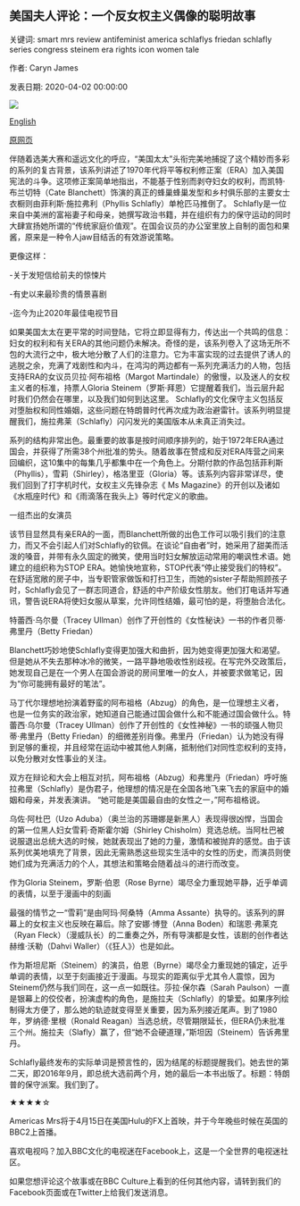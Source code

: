 ## 美国夫人评论：一个反女权主义偶像的聪明故事

关键词: smart mrs review antifeminist america schlaflys friedan schlafly series congress steinem era rights icon women tale

作者: Caryn James

发表日期: 2020-04-02 00:00:00

![](https://ichef.bbci.co.uk/wwfeatures/live/624_351/images/live/p0/88/g1/p088g1f0.jpg)

[English](Mrs%20America%20review%3A%20A%20smart%20tale%20of%20an%20anti-feminist%20icon.md)

[原网页](https://www.bbc.com/culture/story/20200402-mrs-america-review-a-smart-tale-of-an-anti-feminist-icon)

伴随着选美大赛和遥远文化的呼应，“美国太太”头衔完美地捕捉了这个精妙而多彩的系列的复古背景，该系列讲述了1970年代将平等权利修正案（ERA）加入美国宪法的斗争。这项修正案简单地指出，不能基于性别而剥夺妇女的权利，而凯特·布兰切特（Cate Blanchett）饰演的真正的蜂巢蜂巢发型和乡村俱乐部的主要女士衣橱则由菲利斯·施拉弗利（Phyllis Schlafly）单枪匹马推倒了。 Schlafly是一位来自中美洲的富裕妻子和母亲，她撰写政治书籍，并在组织有力的保守运动的同时大肆宣扬她所谓的“传统家庭价值观”。在国会议员的办公室里放上自制的面包和果酱，原来是一种令人jaw目结舌的有效游说策略。

更像这样：

-关于发短信给前夫的惊悚片

-有史以来最珍贵的情景喜剧

-迄今为止2020年最佳电视节目

如果美国太太在更平常的时间登陆，它将立即显得有力，传达出一个共鸣的信息：妇女的权利和有关ERA的其他问题仍未解决。奇怪的是，该系列卷入了这场无所不包的大流行之中，极大地分散了人们的注意力。它为丰富实现的过去提供了诱人的逃脱之余，充满了戏剧性和内斗，在鸿沟的两边都有一系列充满活力的人物，包括支持ERA的女议员贝拉·阿布祖格（Margot Martindale）的傲慢，以及迷人的女权主义者的标准，持票人Gloria Steinem（罗斯·拜恩）它提醒着我们，当云层升起时我们仍然会在哪里，以及我们如何到达这里。 Schlafly的文化保守主义包括反对堕胎权和同性婚姻，这些问题在特朗普时代再次成为政治避雷针。该系列明显提醒我们，施拉弗莱（Schlafly）闪闪发光的美国版本从未真正消失过。

系列的结构非常出色。最重要的故事是按时间顺序排列的，始于1972年ERA通过国会，并获得了所需38个州批准的势头。随着故事在赞成和反对ERA阵营之间来回编织，这10集中的每集几乎都集中在一个角色上。分期付款的作品包括菲利斯（Phyllis），雪莉（Shirley），格洛里亚（Gloria）等。该系列内容非常详尽，使我们回到了打字机时代，女权主义先锋杂志《 Ms Magazine》的开创以及诸如《水瓶座时代》和《雨滴落在我头上》等时代定义的歌曲。

一组杰出的女演员

该节目显然具有亲ERA的一面，而Blanchett所做的出色工作可以吸引我们的注意力，而又不会引起人们对Schlafly的钦佩。在谈论“自由者”时，她采用了甜美而活泼的嗓音，并带有永久固定的微笑，使用当时妇女解放运动常用的嘲讽性术语。她建立的组织称为STOP ERA。她愉快地宣称，STOP代表“停止接受我们的特权”。在舒适宽敞的房子中，当专职管家做饭和打扫卫生，而她的sister子帮助照顾孩子时，Schlafly会见了一群志同道合，舒适的中产阶级女性朋友。他们打电话并写通讯，警告说ERA将使妇女服从草案，允许同性结婚，最可怕的是，将堕胎合法化。

特蕾西·乌尔曼（Tracey Ullman）创作了开创性的《女性秘诀》一书的作者贝蒂·弗里丹（Betty Friedan）

Blanchett巧妙地使Schlafly变得更加强大和曲折，因为她变得更加强大和渴望。但是她从不失去那种冰冷的微笑，一路平静地吸收性别歧视。在写完外交政策后，她发现自己是在一个男人在国会游说的房间里唯一的女人，并被要求做笔记，因为“你可能拥有最好的笔法”。

马丁代尔理想地扮演着野蛮的阿布祖格（Abzug）的角色，是一位理想主义者，也是一位务实的政治家，她知道自己能通过国会做什么和不能通过国会做什么。特蕾西·乌尔曼（Tracey Ullman）创作了开创性的《女性神秘》一书的顽强人物贝蒂·弗里丹（Betty Friedan）的细微差别肖像。弗里丹（Friedan）认为她没有得到足够的重视，并且经常在运动中被其他人刺痛，抵制他们对同性恋权利的支持，以免分散对女性事业的关注。

双方在辩论和大会上相互对抗，阿布祖格（Abzug）和弗里丹（Friedan）呼吁施拉弗里（Schlafly）是伪君子，他理想的情况是在全国各地飞来飞去的家庭中的婚姻和母亲，并发表演讲。 “她可能是美国最自由的女性之一，”阿布祖格说。

乌佐·阿杜巴（Uzo Aduba）（奥兰治的苏珊娜是新黑人）表现得很凶悍，当国会的第一位黑人妇女雪莉·奇斯霍尔姆（Shirley Chisholm）竞选总统。当阿杜巴被说服退出总统大选的时候，她就表现出了她的力量，激情和被抛弃的感觉。由于该系列优美地填充了背景，因此无需熟悉这些现实生活中的女性的历史，而演员则使她们成为充满活力的个人，其想法和策略会随着战斗的进行而改变。

作为Gloria Steinem，罗斯·伯恩（Rose Byrne）竭尽全力重现她平静，近乎单调的表情，以至于漫画中的刻画

最强的情节之一“雪莉”是由阿玛·阿桑特（Amma Assante）执导的。该系列的屏幕上的女权主义也反映在幕后。除了安娜·博登（Anna Boden）和瑞恩·弗莱克（Ryan Fleck）（漫威队长）的二重奏之外，所有导演都是女性，该剧的创作者达赫维·沃勒（Dahvi Waller）（《狂人》）也是如此。

作为斯坦尼斯（Steinem）的演员，伯恩（Byrne）竭尽全力重现她的镇定，近乎单调的表情，以至于刻画接近于漫画。与现实的距离似乎尤其令人震惊，因为Steinem仍然与我们同在，这一点一如既往。莎拉·保尔森（Sarah Paulson）一直是银幕上的佼佼者，扮演虚构的角色，是施拉夫（Schlafly）的挚爱。如果序列绘制得太方便了，那么她的轨迹就变得至关重要，因为系列接近尾声。到了1980年，罗纳德·里根（Ronald Reagan）当选总统，尽管期限延长，但ERA仍未批准三个州。施拉夫（Slafly）赢了，但“她不会硬道理，”斯坦因（Steinem）告诉弗里丹。

Schlafly最终发布的实际单词是预言性的，因为结尾的标题提醒我们。她去世的第二天，即2016年9月，即总统大选前两个月，她的最后一本书出版了。标题：特朗普的保守派案。我们到了。

★★★★☆

Americas Mrs将于4月15日在美国Hulu的FX上首映，并于今年晚些时候在英国的BBC2上首播。

喜欢电视吗？加入BBC文化的电视迷在Facebook上，这是一个全世界的电视迷社区。

如果您想评论这个故事或在BBC Culture上看到的任何其他内容，请转到我们的Facebook页面或在Twitter上给我们发送消息。
